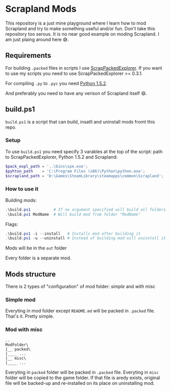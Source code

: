 # Scrapland Mods

This repository is a just mine playground where I learn how to mod Scrapland and
try to make something useful and/or fun. Don't take this repository too serous.
It is no near good example on moding Scrapland. I am just plaing around here 😅.

## Requirements

For building `.packed` files in scripts I use [ScrapPackedExplorer](https://github.com/romibi/Scrap-Packed-Explorer).
If you want to use my scripts you need to use ScrapPackedExplorer >= 0.3.1.

For compiling `.py` to `.pyc` you need [Python 1.5.2](https://www.python.org/download/releases/1.5/).

And preferably you need to have any verison of Scrapland itself 😄.

## build.ps1

`build.ps1` is a script that can build, insatll and uninstall mods fromt this
repo.

### Setup

To use `build.ps1` you need specify 3 varables at the top of the script: path to
ScrapPackedExplorer, Python 1.5.2 and Scrapland:

```powershell
$pack_expl_path = '..\bins\spe.exe';
$pyhton_path    = 'C:\Program Files (x86)\Python\python.exe';
$scrapland_path = 'D:\Games\SteamLibrary\steamapps\common\Scrapland';
```

### How to use it

Building mods:

```powershell
.\build.ps1          # If no argument specified will build all folders except 'bin' and 'out'
.\build.ps1 ModName  # Will build mod from folder "ModName"
```

Flags:

```powershell
.\build.ps1 -i --install   # Installs mod after building it
.\build.ps1 -u --uninstall # Instead of building mod will uninstall it
```

Mods will be in the `out` folder

Every folder is a separate mod.

## Mods structure

There is 2 types of "configuration" of mod folder: *simple* and *with misc*

### Simple mod

Everyting in mod folder except `README.md` will be packed in `.packed` file. That's it. Pretty
simple.

### Mod with misc

```
..
ModFolder\
|__ packed\
|____ ...
|__ misc\
|____ ...
```

Everyting in `packed` folder will be packed in `.packed` file.
Everyting in `misc` folder will be copied to the game folder. If that file is
aredy exists, original file will be backed-up and re-installed on its place on
uninstalling mod.
